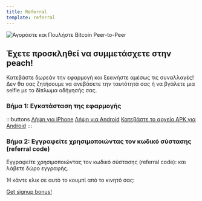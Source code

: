 ```yaml
---
title: Referral
template: referral
---
```

<!--[teaser]-->
![Αγοράστε και Πουλήστε Bitcoin Peer-to-Peer](/img/how-it-works/buy-and-sell-bitcoin-peer-to-peer.png)

## Έχετε προσκληθεί να συμμετάσχετε στην peach!

Κατεβάστε δωρεάν την εφαρμογή και ξεκινήστε αμέσως τις συναλλαγές! Δεν θα σας ζητήσουμε να ανεβάσετε την ταυτότητά σας ή να βγάλετε μια selfie με το δίπλωμα οδήγησής σας.

### Βήμα 1: Εγκατάσταση της εφαρμογής
:::buttons
[Λήψη για iPhone]($iosUrl$)
[Λήψη για Android]($androidUrl$)
[Κατεβάστε το αρχείο APK για Android](/gr/apk/)
:::

### Βήμα 2: Εγγραφείτε χρησιμοποιώντας τον κωδικό σύστασης (referral code)

Εγγραφείτε χρησιμοποιώντας τον κωδικό σύστασης (referral code): <span id="referral-code"><span> και λάβετε δώρο εγγραφής.

Ή κάντε κλικ σε αυτό το κουμπί από το κινητό σας:

<div class="buttons">
  <p>
    <a id="referral-code-button" href="https://peachbitcoin.page.link/?link=https%3A%2F%2Fpeachbitcoin.com%2Freferral%3Fcode%3DREFERRAL">Get signup bonus!</a>
  </p>
</div>

<script>
  function getParameterByName(name, url) {
      if (!url) url = window.location.href
      name = name.replace(/[[\]]/g, '\\$&')
      var regex = new RegExp('[?&]' + name + '(=([^&#]*)|&|#|$)'),
          results = regex.exec(url)
      if (!results) return null
      if (!results[2]) return ''
      return decodeURIComponent(results[2].replace(/\+/g, ' '))
    }

    var code = getParameterByName('code')

    if (!code) {
      window.location.href = window.location.origin
    } else {
      var $refCode = document.getElementById('referral-code')
      var $button = document.getElementById('referral-code-button')
      $refCode.innerText = code.toUpperCase()
      $button.href = $button.href.replace('REFERRAL', code.toUpperCase())
    }
</script>
